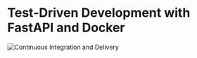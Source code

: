 # Test-Driven Development with FastAPI and Docker

![Continuous Integration and Delivery](https://github.com/mojankz/fastapi-tdd-docker/workflows/Continuous%20Integration%20and%20Delivery/badge.svg?branch=main)
